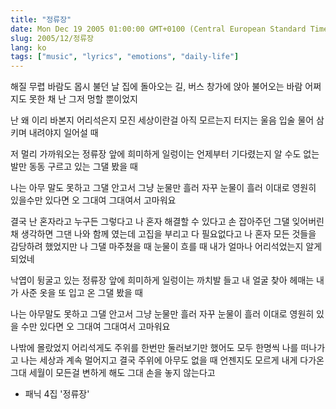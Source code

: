 ```yaml
---
title: "정류장"
date: Mon Dec 19 2005 01:00:00 GMT+0100 (Central European Standard Time)
slug: 2005/12/정류장
lang: ko
tags: ["music", "lyrics", "emotions", "daily-life"]
---
```


해질 무렵 바람도 
몹시 불던 날 집에 돌아오는 길, 버스 창가에 앉아
불어오는 바람 어쩌지도 못한 채
난 그저
멍할 뿐이었지

난 왜 이리 바본지 
어리석은지
모진 세상이란걸 아직 모르는지
터지는 울음 입술 물어 삼키며 
내려야지
일어설 때

저 멀리 가까워오는 정류장 앞에
희미하게 일렁이는
언제부터 기다렸는지
알 수도 없는 발만 동동 구르고 있는
그댈 봤을 때

나는 아무 말도 못하고 
그댈 안고서 
그냥 눈물만 흘러 
자꾸 눈물이 흘러
이대로 영원히 있을수만 있다면
오 그대여 
그대여서 고마워요

결국 난 혼자라고 누구든 그렇다고 나 혼자 해결할 수 있다고
손 잡아주던 그댈 잊어버린 채 생각하면 그댄 나와 함께 였는데
고집을 부리고 다 필요없다고 나 혼자 모든 것들을 감당하려 했었지만
나 그댈 마주쳤을 때 눈물이 흐를 때 내가 얼마나 어리석었는지 알게 되었네

낙엽이 뒹굴고 있는 정류장 앞에 
희미하게 일렁이는
까치발 들고 내 얼굴 찾아 헤매는 
내가 사준 옷을 또 입고 온 그댈 봤을 때

나는 아무말도 못하고
그댈 안고서 그냥 눈물만 흘러
자꾸 눈물이 흘러 
이대로 영원히 있을 수만 있다면
오 그대여
그대여서 고마워요

나밖에 몰랐었지 어리석게도 주위를 한번만 둘러보기만 했어도
모두 한명씩 나를 떠나가고 나는 세상과 계속 멀어지고
결국 주위에 아무도 없을 때 언젠지도 모르게 내게 다가온 그대
세월이 모든걸 변하게 해도 그대 손을 놓지 않는다고

- 패닉 4집 '정류장'
